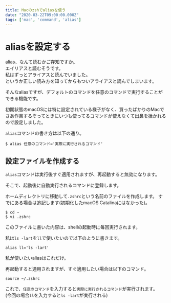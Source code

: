 ```yaml
---
title: Macのzshでaliasを使う
date: "2020-03-22T09:00:00.000Z"
tags: ['mac', 'command', 'alias']
---
```


# aliasを設定する

alias、なんて読むかご存知ですか。  
エイリアスと読むそうです。  
私はずっとアライアスと読んでいました。  
というか正しい読み方を知ってからもついアライアスと読んでしまいます。

そんなaliasですが、デフォルトのコマンドを任意のコマンドで実行することができる機能です。

初期状態のmacOSには特に設定されている様子がなく、買ったばかりのMacでさあ作業するぞってときにいつも使ってるコマンドが使えなくて出鼻を挫かれるので設定しました。

`alias`コマンドの書き方は以下の通り。

```shell
$ alias 任意のコマンド='実際に実行されるコマンド'
```

## 設定ファイルを作成する

`alias`コマンドは実行後すぐ適用されますが、再起動すると無効になります。

そこで、起動後に自動実行されるコマンドに登録します。

ホームディレクトリに移動して`.zshrc`という名前のファイルを作成します。
すでにある場合は追記します(初期化したmacOS Catalinaにはなかった)。

```shell
$ cd ~
$ vi .zshrc
```

このファイルに書いた内容は、shellの起動時に毎回実行されます。

私は`ls -lart`を`ll`で使いたいので以下のように書きます。

```sh:title=<span>&#126/.zshrc</span>
alias ll='ls -lart'
```

私が使いたいaliasはこれだけ。

再起動すると適用されますが、すぐ適用したい場合は以下のコマンド。

```shell
source ~/.zshrc
```

これで、`任意のコマンド`を入力すると`実際に実行されるコマンド`が実行されます。  
(今回の場合`ll`を入力すると`ls -lart`が実行される)
